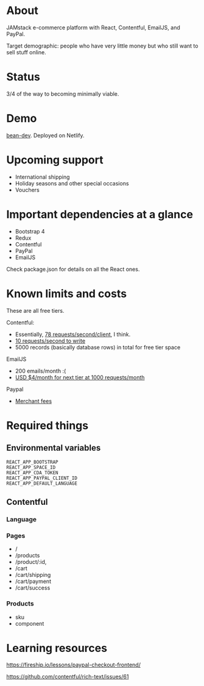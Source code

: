# About

JAMstack e-commerce platform with React, Contentful, EmailJS, and PayPal.

Target demographic: people who have very little money but who still want to sell stuff online.

# Status

3/4 of the way to becoming minimally viable.

# Demo

[bean-dev](https://bean-dev.notathoughtexperiment.me). Deployed on Netlify.

# Upcoming support

- International shipping
- Holiday seasons and other special occasions
- Vouchers

# Important dependencies at a glance

- Bootstrap 4
- Redux
- Contentful
- PayPal
- EmailJS

Check package.json for details on all the React ones.

# Known limits and costs

These are all free tiers.

Contentful:
- Essentially, [78 requests/second/client](https://www.contentful.com/developers/docs/references/content-delivery-api/#/introduction/common-resource-attributes), I think.
- [10 requests/second to write](https://www.contentful.com/developers/docs/references/content-management-api/#/introduction/api-rate-limits)
- 5000 records (basically database rows) in total for free tier space

EmailJS
- 200 emails/month :(
- [USD $4/month for next tier at 1000 requests/month](https://www.emailjs.com/pricing/)

Paypal
- [Merchant fees](https://www.paypal.com/us/webapps/mpp/merchant-fees)

# Required things

## Environmental variables

```
REACT_APP_BOOTSTRAP
REACT_APP_SPACE_ID
REACT_APP_CDA_TOKEN
REACT_APP_PAYPAL_CLIENT_ID
REACT_APP_DEFAULT_LANGUAGE
```

## Contentful

### Language

### Pages

- /
- /products
- /product/:id, 
- /cart
- /cart/shipping
- /cart/payment
- /cart/success

### Products

- sku
- component

# Learning resources

https://fireship.io/lessons/paypal-checkout-frontend/

https://github.com/contentful/rich-text/issues/61